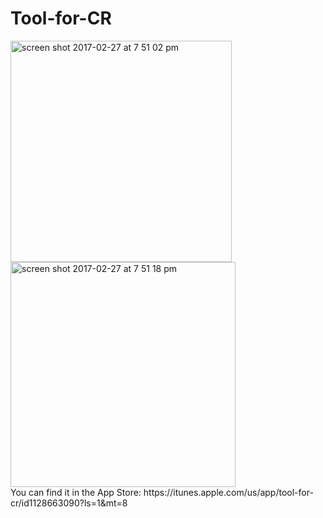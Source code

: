 # Tool-for-CR
<img width="354" alt="screen shot 2017-02-27 at 7 51 02 pm" src="https://cloud.githubusercontent.com/assets/21079726/23354609/28f3a514-fd26-11e6-860b-d61eec2da096.png">
<img width="360" alt="screen shot 2017-02-27 at 7 51 18 pm" src="https://cloud.githubusercontent.com/assets/21079726/23354620/40cfc5dc-fd26-11e6-80e9-23da96807dc5.png"></br>
You can find it in the App Store: https://itunes.apple.com/us/app/tool-for-cr/id1128663090?ls=1&mt=8
